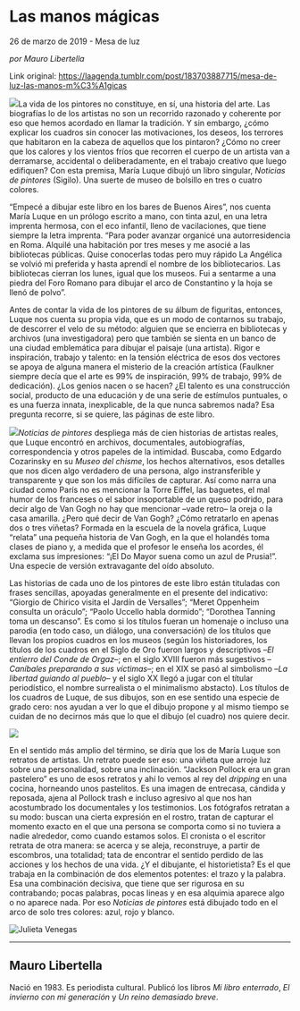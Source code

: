 # Las manos mágicas



26 de marzo de 2019 - Mesa de luz

_por Mauro Libertella_

Link original: https://laagenda.tumblr.com/post/183703887715/mesa-de-luz-las-manos-m%C3%A1gicas

![](https://64.media.tumblr.com/1c688882435d917ae63419911ea74059/4cbe1d47d13145b1-95/s500x750/309c80518d256da8255acbe6b9317b660c2c995b.jpg)La vida de los pintores no
constituye, en sí, una
 historia del arte. Las biografías lo de los artistas no son
un recorrido razonado y coherente por eso que hemos acordado en
llamar la tradición. Y sin embargo, ¿cómo explicar los cuadros sin
conocer las motivaciones, los deseos, los terrores que habitaron en
la cabeza de aquellos que los pintaron? ¿Cómo no creer que los
calores
y los vientos fríos que recorren el cuerpo de un artista van a
derramarse, accidental o deliberadamente, en el trabajo creativo que
luego edifiquen? Con esta premisa, María Luque dibujó un libro singular, *Noticias
de pintores* (Sigilo). Una
suerte de museo de bolsillo en tres o cuatro colores.  



 “Empecé a dibujar este
libro en los bares de Buenos Aires”, nos cuenta María Luque en un
prólogo escrito a mano, con tinta azul, en una letra
imprenta hermosa, con el eco infantil, lleno
de vacilaciones, que
tiene siempre la letra imprenta. “Para poder avanzar organicé una
autorresidencia en Roma. Alquilé una habitación por tres meses y me
asocié a las bibliotecas públicas. Quise conocerlas todas pero muy
rápido La Angélica se volvió mi preferida y hasta aprendí el
nombre de los bibliotecarios. Las bibliotecas cierran los lunes,
igual que los museos. Fui a sentarme a una piedra del Foro Romano
para dibujar el arco de Constantino y la hoja se llenó de polvo”. 



 Antes de contar la vida de
los pintores de su álbum de figuritas, entonces, Luque nos cuenta su
propia
vida, que es un modo de contarnos su trabajo, de descorrer el velo de
su método: alguien que se encierra en bibliotecas y archivos (una
investigadora)
pero que también se sienta en un banco de una ciudad emblemática
para dibujar el paisaje (una
artista).
Rigor e inspiración, trabajo y talento: en la tensión eléctrica de
esos dos vectores se apoya de alguna manera el misterio de la
creación artística (Faulkner
siempre decía que el arte es 99% de inspiración, 99% de trabajo,
99% de dedicación).
¿Los genios nacen o se hacen? ¿El talento es una construcción
social, producto de una educación y de una serie de estímulos
puntuales, o es una fuerza innata, inexplicable, de la que nunca
sabremos nada? Esa pregunta recorre, si se quiere, las páginas de
este libro.

![](https://64.media.tumblr.com/88d7ee420aa536e07c8c76896e3b4371/4cbe1d47d13145b1-71/s500x750/6063b5dc7d885f8a048b23641c78fa94feba8219.jpg)*Noticias
de pintores*
despliega más de cien historias de artistas reales, que Luque
encontró en archivos, documentales, autobiografías, correspondencia
y otros papeles de la intimidad. Buscaba, como Edgardo Cozarinsky en
su *Museo del chisme*,
los hechos alternativos, esos detalles que nos dicen algo verdadero
de una persona, algo instransferible y transparente y que son los más
difíciles de capturar. Así como narra
una ciudad como París no es mencionar
la Torre Eiffel, las baguetes, el mal humor de los franceses o el
sabor insoportable de un queso podrido, para decir algo de Van Gogh
no hay que mencionar –vade retro– la oreja o la casa amarilla.
¿Pero qué decir de Van Gogh? ¿Cómo retratarlo en apenas dos o
tres viñetas? Formada en la escuela de la novela gráfica, Luque
“relata”
una pequeña historia de Van Gogh, en la que el holandés toma clases
de piano y, a medida que el profesor le enseña los acordes, él
exclama sus impresiones: “¡El Do Mayor suena como un azul de
Prusia!”. Una especie de versión extravagante del oído absoluto.


 Las historias de cada uno de
los pintores de este libro están tituladas con frases sencillas,
apoyadas generalmente en el presente del indicativo: “Giorgio de
Chirico visita el Jardín de Versalles”; “Meret Oppenheim
consulta un oráculo”; “Paolo Uccello habla dormido”; “Dorothea
Tanning toma un descanso”. Es como si los títulos fueran un
homenaje o incluso una parodia (en todo caso, un diálogo, una
conversación) de los títulos que llevan los propios cuadros en los
museos (según los historiadores, los títulos de los cuadros en el
Siglo de Oro fueron largos y descriptivos –*El
entierro del Conde de Orgaz*–;
en el siglo XVIII fueron más sugestivos –*Caníbales
preparando a sus víctimas*–;
en el XIX se pasó al simbolismo –*La
libertad guiando al pueblo*–
y el siglo XX llegó a jugar con el títular periodístico, el nombre
surrealista o el minimalismo abstacto).
Los títulos de los cuadros de Luque, de sus dibujos, son en ese
sentido una especie de grado cero: nos ayudan a ver lo que el dibujo
propone y al mismo tiempo se cuidan de no decirnos más que lo que el
dibujo (el cuadro) nos quiere decir.

![](https://64.media.tumblr.com/56ccc7b1567541ae9d873a7e96b9ff65/4cbe1d47d13145b1-a5/s500x750/2389a12d988f0d2a005756df4c16eac2bee0f08a.jpg)

 En el sentido más amplio del
término, se diría que los de María Luque son retratos de artistas.
Un retrato puede ser eso: una viñeta que arroje luz sobre una
personalidad, sobre una inclinación. “Jackson Pollock era un gran
pastelero” es uno de esos retratos y ahí lo vemos al rey del
*dripping*
en una cocina, horneando unos pastelitos. Es una imagen de entrecasa,
cándida y reposada, ajena al Pollock trash e incluso agresivo al que
nos han acostumbrado los documentales y los testimonios. Los
fotógrafos retratan a su modo: buscan una cierta expresión en el
rostro, tratan de capturar el momento exacto en el que una persona
se comporta como si no tuviera a nadie alrededor, como cuando estamos
solos. El cronista o el escritor retrata de otra manera: se acerca y
se aleja, reconstruye, a partir de escombros, una totalidad; tata de
encontrar el sentido perdido de las acciones y los hechos de una
vida. ¿Y el dibujante, el historietista? Es el que trabaja en la
combinación de dos elementos potentes: el trazo y la palabra. Esa
una combinación decisiva, que tiene que ser rigurosa en su
contrabando; pocas palabras, pocas lineas y en esa alquimia aparece
algo o no aparece nada. Por eso *Noticias
de pintores* está
dibujado todo en el arco de solo tres colores: azul, rojo y blanco. 


![Julieta Venegas](https://64.media.tumblr.com/27be8ea03140338ff9d8dcda2a0850c8/4cbe1d47d13145b1-96/s250x400/8afe3dde4848a4e7487e258ba465ce76acb9f56e.jpg)

---

 Mauro Libertella
-----------------

 Nació en 1983. Es periodista cultural. Publicó los libros *Mi libro enterrado*, *El invierno con mi generación* y *Un reino demasiado breve*. 


